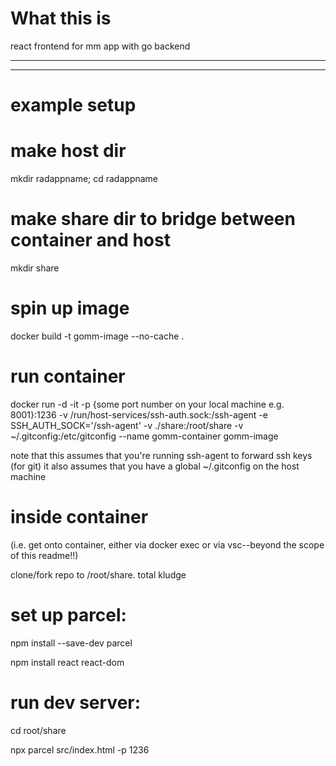 # What this is
react frontend for mm app with go backend

<hr /><hr />

# example setup #####################################

# make host dir
  mkdir radappname; cd radappname

# make share dir to bridge between container and host
  mkdir share 

# spin up image
  docker build -t gomm-image --no-cache .

# run container
  docker run -d -it -p {some port number on your local machine e.g. 8001}:1236 -v /run/host-services/ssh-auth.sock:/ssh-agent -e SSH_AUTH_SOCK='/ssh-agent' -v ./share:/root/share -v ~/.gitconfig:/etc/gitconfig --name gomm-container gomm-image

note that this assumes that you're running ssh-agent to forward ssh keys (for git)
it also assumes that you have a global ~/.gitconfig on the host machine

# inside container
(i.e. get onto container, either via docker exec or via vsc--beyond the scope of this readme!!)

clone/fork repo to /root/share. total kludge

# set up parcel:
  npm install --save-dev parcel
  
  npm install react react-dom

# run dev server:
  cd root/share
  
  npx parcel src/index.html -p 1236
